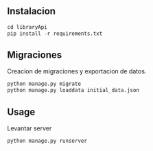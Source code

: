 ## Instalacion
```python
cd libraryApi
pip install -r requirements.txt
```

## Migraciones 

Creacion de migraciones y exportacion de datos.

```bash
python manage.py migrate
python manage.py loaddata initial_data.json
```

## Usage
Levantar server
```bash
python manage.py runserver
```